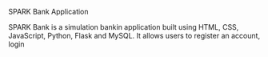 SPARK Bank Application

SPARK Bank is a simulation bankin application built using HTML, CSS, JavaScript, Python, Flask and MySQL. It allows users to register an account, login
